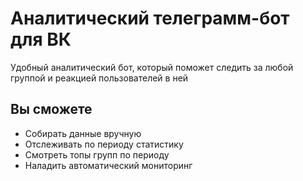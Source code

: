 # Аналитический телеграмм-бот для ВК

Удобный аналитический бот, который поможет следить за любой группой и реакцией пользователей в ней

## Вы сможете
- Собирать данные вручную 
- Отслеживать по периоду статистику 
- Смотреть топы групп по периоду
- Наладить автоматический мониторинг 


